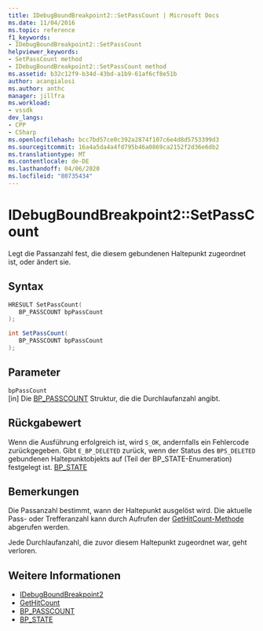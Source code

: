 ```yaml
---
title: IDebugBoundBreakpoint2::SetPassCount | Microsoft Docs
ms.date: 11/04/2016
ms.topic: reference
f1_keywords:
- IDebugBoundBreakpoint2::SetPassCount
helpviewer_keywords:
- SetPassCount method
- IDebugBoundBreakpoint2::SetPassCount method
ms.assetid: b32c12f9-b34d-43bd-a1b9-61af6cf8e51b
author: acangialosi
ms.author: anthc
manager: jillfra
ms.workload:
- vssdk
dev_langs:
- CPP
- CSharp
ms.openlocfilehash: bcc7bd57ce0c392a2874f107c6e4d8d5753399d3
ms.sourcegitcommit: 16a4a5da4a4fd795b46a0869ca2152f2d36e6db2
ms.translationtype: MT
ms.contentlocale: de-DE
ms.lasthandoff: 04/06/2020
ms.locfileid: "80735434"
---
```

# <a name="idebugboundbreakpoint2setpasscount"></a>IDebugBoundBreakpoint2::SetPassCount
Legt die Passanzahl fest, die diesem gebundenen Haltepunkt zugeordnet ist, oder ändert sie.

## <a name="syntax"></a>Syntax

```cpp
HRESULT SetPassCount( 
   BP_PASSCOUNT bpPassCount
);
```

```csharp
int SetPassCount( 
   BP_PASSCOUNT bpPassCount
);
```

## <a name="parameters"></a>Parameter
`bpPassCount`\
[in] Die [BP_PASSCOUNT](../../../extensibility/debugger/reference/bp-passcount.md) Struktur, die die Durchlaufanzahl angibt.

## <a name="return-value"></a>Rückgabewert
 Wenn die Ausführung erfolgreich ist, wird `S_OK`, andernfalls ein Fehlercode zurückgegeben. Gibt `E_BP_DELETED` zurück, wenn der Status des `BPS_DELETED` gebundenen Haltepunktobjekts auf (Teil der BP_STATE-Enumeration) festgelegt ist. [BP_STATE](../../../extensibility/debugger/reference/bp-state.md)

## <a name="remarks"></a>Bemerkungen
 Die Passanzahl bestimmt, wann der Haltepunkt ausgelöst wird. Die aktuelle Pass- oder Trefferanzahl kann durch Aufrufen der [GetHitCount-Methode](../../../extensibility/debugger/reference/idebugboundbreakpoint2-gethitcount.md) abgerufen werden.

 Jede Durchlaufanzahl, die zuvor diesem Haltepunkt zugeordnet war, geht verloren.

## <a name="see-also"></a>Weitere Informationen
- [IDebugBoundBreakpoint2](../../../extensibility/debugger/reference/idebugboundbreakpoint2.md)
- [GetHitCount](../../../extensibility/debugger/reference/idebugboundbreakpoint2-gethitcount.md)
- [BP_PASSCOUNT](../../../extensibility/debugger/reference/bp-passcount.md)
- [BP_STATE](../../../extensibility/debugger/reference/bp-state.md)
